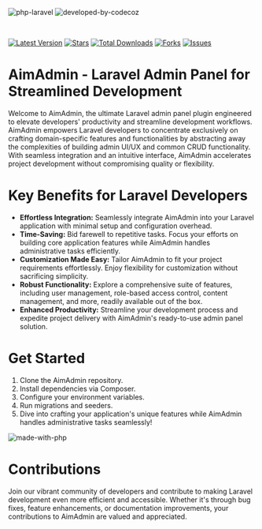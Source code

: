 ![php-laravel](https://github.com/user-attachments/assets/a146f866-bbfc-4b65-939b-d36fe572227c)
![developed-by-codecoz](https://github.com/user-attachments/assets/041fa195-e167-4b5f-97a7-0d7abf54e26f)

<br />

[![Latest Version](https://img.shields.io/packagist/v/codecoz/aim-admin?color=blue&label=release&style=for-the-badge)](https://packagist.org/packages/codecoz/aim-admin)
[![Stars](https://img.shields.io/github/stars/codecoz/aim-admin?color=rgb%2806%20189%20248%29&label=stars&style=for-the-badge)](https://packagist.org/packages/codecoz/aim-admin)
[![Total Downloads](https://img.shields.io/packagist/dt/codecoz/aim-admin.svg?color=rgb%28249%20115%2022%29&style=for-the-badge)](https://packagist.org/packages/codecoz/aim-admin)
[![Forks](https://img.shields.io/github/forks/codecoz/aim-admin?color=rgb%28134%20115%2022%29&style=for-the-badge)](https://packagist.org/packages/codecoz/aim-admin)
[![Issues](https://img.shields.io/github/issues/codecoz/aim-admin?color=rgb%28134%20239%20128%29&style=for-the-badge)](https://packagist.org/packages/codecoz/aim-admin)


# AimAdmin - Laravel Admin Panel for Streamlined Development
Welcome to AimAdmin, the ultimate Laravel admin panel plugin engineered to elevate developers' productivity and streamline development workflows. AimAdmin empowers Laravel developers to concentrate exclusively on crafting domain-specific features and functionalities by abstracting away the complexities of building admin UI/UX and common CRUD functionality. With seamless integration and an intuitive interface, AimAdmin accelerates project development without compromising quality or flexibility.
# Key Benefits for Laravel Developers
- **Effortless Integration:**  Seamlessly integrate AimAdmin into your Laravel application with minimal setup and configuration overhead.
- **Time-Saving:** Bid farewell to repetitive tasks. Focus your efforts on building core application features while AimAdmin handles administrative tasks efficiently.
- **Customization Made Easy:** Tailor AimAdmin to fit your project requirements effortlessly. Enjoy flexibility for customization without sacrificing simplicity.
- **Robust Functionality:** Explore a comprehensive suite of features, including user management, role-based access control, content management, and more, readily available out of the box.
- **Enhanced Productivity:** Streamline your development process and expedite project delivery with AimAdmin's ready-to-use admin panel solution.
# Get Started
1. Clone the AimAdmin repository.
2. Install dependencies via Composer.
3. Configure your environment variables.
4. Run migrations and seeders.
5. Dive into crafting your application's unique features while AimAdmin handles administrative tasks seamlessly!

![made-with-php](https://github.com/user-attachments/assets/9724ced2-d5a3-4756-99ae-f20457b7c706)

# Contributions
Join our vibrant community of developers and contribute to making Laravel development even more efficient and accessible. Whether it's through bug fixes, feature enhancements, or documentation improvements, your contributions to AimAdmin are valued and appreciated.
